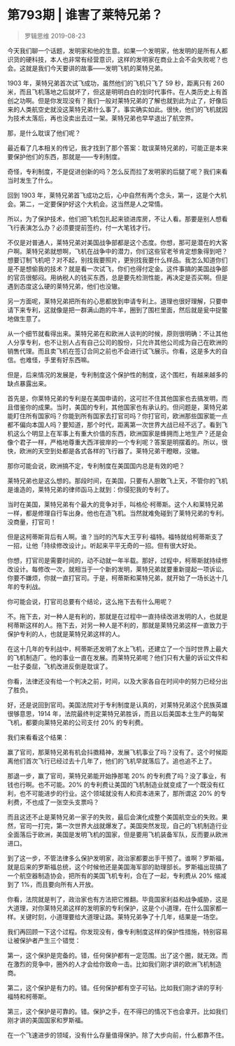 # 第793期 | 谁害了莱特兄弟？
> 罗辑思维
2019-08-23

今天我们聊一个话题，发明家和他的生意。如果一个发明家，他发明的是所有人都识货的硬科技，本人也非常有经营意识，这样的发明家在商业上会不会失败呢？也会。这就是我们今天要讲的故事——发明飞机的莱特兄弟。

1903 年，莱特兄弟首次试飞成功，虽然他们的飞机只飞了 59 秒，距离只有 260 米，而且飞机落地之后就坏了，但这是明明白白的划时代事件。在人类历史上有首创之功啊。但是你发现没有？我们一般对莱特兄弟的了解也就到此为止了，好像后来的人类航空史就没这莱特兄弟什么事了。事实确实如此。很快，他们的飞机就因为技术太落后，再也没卖出去过一架。莱特兄弟也早早退出了航空界。

那，是什么耽误了他们呢？

最近看了几本相关的传记，我才找到了那个答案：耽误莱特兄弟的，可能正是本来要保护他们的东西，那就是——专利制度。

奇怪，专利制度，不是促进创新的吗？怎么反而拉了发明家的后腿了呢？我们来看当时发生了什么。

回到 1903 年，莱特兄弟首飞成功之后，心中自然有两个念头，第一，这是个大机会。第二，一定要保护好这个大机会。这当然是人之常情。

所以，为了保护技术，他们把飞机包扎起来锁进库房，不让人看。那要是别人想看飞行表演怎么办？必须要提前签约，付一大笔钱才行。

不仅是对普通人，莱特兄弟对美国战争部都是这个态度。你想，那可是潜在的大客户啊。莱特兄弟就想啊，飞机在战争中的潜力，你们这些官老爷肯定想象得到吧？想要订制飞机吧？对不起，别找我要照片，更别找我要什么样品。我怎么知道你们是不是想偷我的技术？就是看一次试飞，你们也得付定金。这件事搞的美国战争部的官员很郁闷。用纳税人的钱买东西，总是要先检测性能，再决定是否买啊。但是遇到态度这么硬的莱特兄弟，他们也没辙。

另一方面呢，莱特兄弟把所有的心思都放到申请专利上。道理也很好理解，只要申请下来专利，这就像是把一群满山跑的牛羊，圈到了围栏里面，然后就是瓮中捉鳖地做生意了。

从一个细节就看得出来。莱特兄弟在和欧洲人谈判的时候，原则很明确：不让其他人分享专利，也不让别人占有自己公司的股份，只允许其他公司成为自己在欧洲的销售代理。而且卖飞机在签订合同之前也不会进行试飞展示。你看，这是多大的自信。也难怪，手里有好东西嘛。

但是，后来情况的发展是，专利制度这个保护性的制度，这个围栏，有越来越多的缺点暴露出来。

首先是，你莱特兄弟的专利是在美国申请的，这可拦不住其他国家也去搞发明，而且借鉴你的成果。当时，美国的专利，其他国家也有承认的。但问题是，莱特兄弟能盯住所有国家吗？你能到所有国家去打官司吗？你打官司，欧洲那些国家能一点都不偏向本国人吗？要知道，那个时代，距离第一次世界大战已经不远了。看到飞机这么个明显上在军事上有重大价值的东西，欧洲国家是蜂拥而上地生产？还是会像个君子一样，严格地尊重大西洋彼岸的一个专利呢？答案是明摆着的。所以，很快，欧洲的天空到处都是各式各样的飞行器了。莱特兄弟干瞪眼，没辙。

那你可能会说，欧洲搞不定，专利制度在美国国内总是有效的吧？

莱特兄弟也是这么想的。那段时间，在美国，只要有人胆敢飞上天，不管你的飞机是谁造的，莱特兄弟的律师函马上就到：你侵犯我的专利了。

当时在美国，莱特兄弟有个最大的竞争对手，叫格伦·柯蒂斯。这个人和莱特兄弟一样，都是修理自行车出身。他也在造飞机。当然就难免碰到了莱特兄弟的专利。没商量，打官司！

但是这柯蒂斯背后有人啊。谁？当时的汽车大王亨利·福特。福特就给柯蒂斯支了一招，让他「持续修改设计」。听起来平平无奇的一招。但有很大好处。

你想，打官司是需要时间的，动不动就一年半载。那好，过程中，柯蒂斯就持续修改设计。每修改一次，就相当于一个新的发明，莱特兄弟就要重新提起一项诉讼。你要不嫌烦，你就一直打官司。于是，柯蒂斯和莱特兄弟，就开始了一场长达十几年的专利战。

你可能会说，打官司总要有个结论，这么拖下去有什么用呢？

不。拖下去，对一种人是有利的，那就是在过程中一直持续改进发明的人，也就是柯蒂斯这样的人。拖下去，对另一种人是不利的，那就是莱特兄弟这样一直致力于保护专利的人，也就是莱特兄弟这样的人。

在这十几年的专利战中，柯蒂斯还发明了水上飞机，还建立了一个当时世界上最大的飞机制造厂。他的事业一直在发展。而莱特兄弟呢？他们只有大量的诉讼文件和一肚子委屈，飞机改进反倒是耽误了。

你看，法律还没有给一个判决之前，时间，以及大家各自在时间中的努力已经分出了胜负。

好，还是说回到官司。美国法院对于专利制度是认真的，对莱特兄弟这个民族英雄很够意思，1914 年，法院最终判定莱特兄弟胜诉，而且以后美国本土生产的每架飞机，都要向莱特兄弟的公司支付 20% 的专利费。

我们来看看这个结果：

赢了官司，那莱特兄弟有机会抖擞精神，发展飞机事业了吗？没有了。这个时候距离他们首次飞行已经过去十几年了，他们的飞机早就落后了。追也追不上了。

那退一步，赢了官司，莱特兄弟能开始挣那笔 20% 的专利费了吗？没了事业，有钱也行啊。也不可能。20% 的专利费让美国的飞机制造业就变成了一个既没有红利，也不可能进步的行业。这个领域就没有人和资本进来了，那所谓这 20% 的专利费，不也成了一张空头支票吗？

而且这还不止是莱特兄弟一家子的失败，最后会演化成整个美国航空业的失败。果然，官司一打完，第一次世界大战就爆发了。美国突然发现，自己的飞机制造行业全面落后于欧洲，美国是发明飞机的国家，但是要用飞机装备军队，反而要从欧洲进口。

到了这一步，不管法律多么保护发明家，政治家都要出手干预了。谁啊？罗斯福，就是后来的罗斯福总统，这个时候他还是美国海军部的助理部长。罗斯福出现搞了一个航空器制造协会，把所有的美国飞机专利，合在了一起，专利费从 20% 缩减到了 1%，而且要向所有人开放。

你看，法院就是判了，政治家也有方法把它推翻。毕竟国家利益和战争威胁，这是大道理，对你莱特兄弟这样的发明家的专利保护，这是个小道理，在什么国家都一样。关键时刻，小道理要给大道理让路。莱特兄弟争了十几年，结果是一场空。

我们再回顾一下这个过程。你发现没有，像专利制度这样的保护性措施，特别容易让被保护者产生三个错觉：

第一，这个保护是完备的。错，任何保护都有一定范围。出了这个圈，就无效。而在激烈的竞争中，圈外的人才会给你致命一击。比如我们刚才讲的欧洲飞机制造商。

第二，这个保护是有力的。错。任何保护都有空子可钻。比如我们刚才讲的亨利·福特和柯蒂斯。

第三，这个保护是可靠的。错。保护之手，在不得已的情况下也会拿开。比如我们刚才讲的美国国家和罗斯福。

在一个飞速进步的领域，没有什么存量值得保护。除了大步向前，什么都靠不住。


